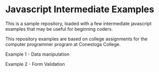 # Javascript Intermediate Examples

This is a sample repository, loaded with a few intermediate javascript examples that may be useful for beginning coders.

This repository examples are based on college assignments for the computer programmer program at Conestoga College. 

Example 1 - Data manipulation

Example 2 - Form Validation
